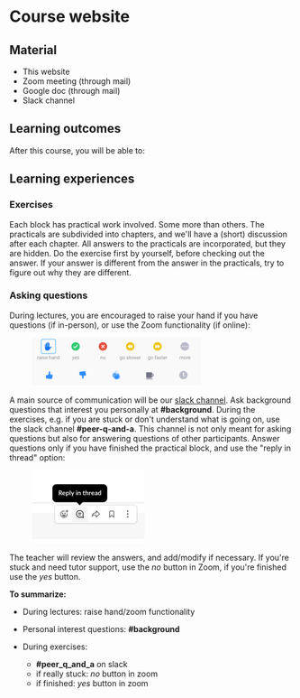 # Course website

## Material

* This website
* Zoom meeting (through mail)
* Google doc (through mail)
* Slack channel

## Learning outcomes

After this course, you will be able to:



## Learning experiences


### Exercises

Each block has practical work involved. Some more than others. The practicals are subdivided into chapters, and we'll have a (short) discussion after each chapter. All answers to the practicals are incorporated, but they are hidden. Do the exercise first by yourself, before checking out the answer. If your answer is different from the answer in the practicals, try to figure out why they are different.

### Asking questions
During lectures, you are encouraged to raise your hand if you have questions (if in-person), or use the Zoom functionality (if online):

<figure>
  <img src="assets/images/zoom_icons.png" width="300"/>
</figure>

A main source of communication will be our [slack channel](https://join.slack.com/t/ngsqualitycon-c8g5456/shared_invite/zt-hwth7xrb-vYpga8sUye_7Ij9x6OkyKA). Ask background questions that interest you personally at **#background**. During the exercises, e.g. if you are stuck or don't understand what is going on, use the slack channel **#peer-q-and-a**.  This channel is not only meant for asking questions but also for answering questions of other participants. Answer questions only if you have finished the practical block, and use the "reply in thread" option:

<figure>
  <img src="assets/images/reply_in_thread.png" width="200"/>
</figure>

The teacher will review the answers, and add/modify if necessary. If you're stuck and need tutor support, use the *no* button in Zoom, if you're finished use the *yes* button.

**To summarize:**

* During lectures: raise hand/zoom functionality
* Personal interest questions: **#background**
* During exercises:

    * **\#peer_q_and_a** on slack
    * if really stuck: *no* button in zoom
    * if finished: *yes* button in zoom

